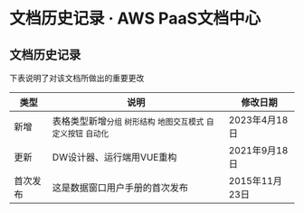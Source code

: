 # 文档历史记录 · AWS PaaS文档中心

## 文档历史记录

下表说明了对该文档所做出的重要更改

类型 | 说明 | 修改日期  
---|---|---  
新增 | 表格类型新增`分组` `树形结构` `地图交互模式` `自定义按钮` `自动化` | 2023年4月18日  
更新 | DW设计器、运行端用VUE重构 | 2021年9月18日  
首次发布 | 这是数据窗口用户手册的首次发布 | 2015年11月23日